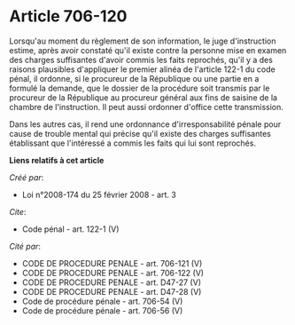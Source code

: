 # Article 706-120

Lorsqu'au moment du règlement de son information, le juge d'instruction estime, après avoir constaté qu'il existe contre la
personne mise en examen des charges suffisantes d'avoir commis les faits reprochés, qu'il y a des raisons plausibles
d'appliquer le premier alinéa de l'article 122-1 du code pénal, il ordonne, si le procureur de la République ou une partie en
a formulé la demande, que le dossier de la procédure soit transmis par le procureur de la République au procureur général aux
fins de saisine de la chambre de l'instruction. Il peut aussi ordonner d'office cette transmission. 

Dans les autres cas, il rend une ordonnance d'irresponsabilité pénale pour cause de trouble mental qui précise qu'il existe
des charges suffisantes établissant que l'intéressé a commis les faits qui lui sont reprochés.

**Liens relatifs à cet article**

_Créé par_:

  - Loi n°2008-174 du 25 février 2008 - art. 3

_Cite_:

  - Code pénal - art. 122-1 (V)

_Cité par_:

  - CODE DE PROCEDURE PENALE - art. 706-121 (V)
  - CODE DE PROCEDURE PENALE - art. 706-122 (V)
  - CODE DE PROCEDURE PENALE - art. D47-27 (V)
  - CODE DE PROCEDURE PENALE - art. D47-28 (V)
  - Code de procédure pénale - art. 706-54 (V)
  - Code de procédure pénale - art. 706-56 (V)
